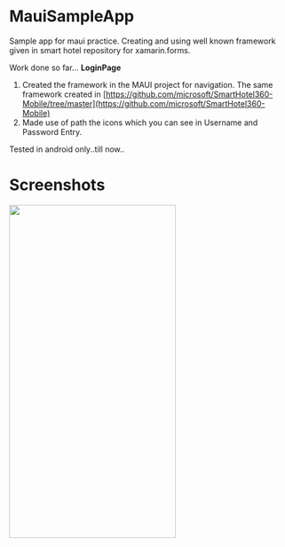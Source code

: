 # MauiSampleApp
Sample app for maui practice. Creating and using well known framework given in smart hotel repository for xamarin.forms.

Work done so far...
**LoginPage**
1) Created the framework in the MAUI project for navigation. The same framework created in [https://github.com/microsoft/SmartHotel360-Mobile/tree/master](https://github.com/microsoft/SmartHotel360-Mobile)
2) Made use of path the icons which you can see in Username and Password Entry.

Tested in android only..till now..

# Screenshots
<img src="https://github.com/PrayagMisal/MauiSampleApp/blob/master/LoginPage.page" width="300" height="600">

